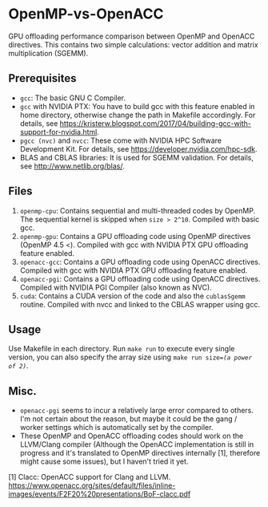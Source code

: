 # OpenMP-vs-OpenACC
GPU offloading performance comparison between OpenMP and OpenACC directives.
This contains two simple calculations: vector addition and matrix multiplication (SGEMM).

## Prerequisites
* `gcc`: The basic GNU C Compiler.
* `gcc` with NVIDIA PTX: You have to build gcc with this feature enabled in home directory, otherwise change the path in Makefile accordingly. For details, see https://kristerw.blogspot.com/2017/04/building-gcc-with-support-for-nvidia.html.
* `pgcc (nvc)` and `nvcc`: These come with NVIDIA HPC Software Development Kit. For details, see https://developer.nvidia.com/hpc-sdk.
* BLAS and CBLAS libraries: It is used for SGEMM validation. For details, see http://www.netlib.org/blas/.

## Files
1. `openmp-cpu`: Contains sequential and multi-threaded codes by OpenMP. The sequential kernel is skipped when `size > 2^10`. Compiled with basic gcc.
2. `openmp-gpu`: Contains a GPU offloading code using OpenMP directives (OpenMP 4.5 <). Compiled with gcc with NVIDIA PTX GPU offloading feature enabled.
3. `openacc-gcc`: Contains a GPU offloading code using OpenACC directives. Compiled with gcc with NVIDIA PTX GPU offloading feature enabled.
4. `openacc-pgi`: Contains a GPU offloading code using OpenACC directives. Compiled with NVIDIA PGI Compiler (also known as NVC).
5. `cuda`: Contains a CUDA version of the code and also the `cublasSgemm` routine. Compiled with nvcc and linked to the CBLAS wrapper using gcc.

## Usage
Use Makefile in each directory. Run `make run` to execute every single version, you can also specify the array size using <code>make run size=*(a power of 2)*</code>.

## Misc.
* `openacc-pgi` seems to incur a relatively large error compared to others. I'm not certain about the reason, but maybe it could be the gang / worker settings which is automatically set by the compiler.
* These OpenMP and OpenACC offloading codes should work on the LLVM/Clang compiler (Although the OpenACC implementation is still in progress and it's translated to OpenMP directives internally [1], therefore might cause some issues), but I haven't tried it yet.

[1] Clacc: OpenACC support for Clang and LLVM. https://www.openacc.org/sites/default/files/inline-images/events/F2F20%20presentations/BoF-clacc.pdf
